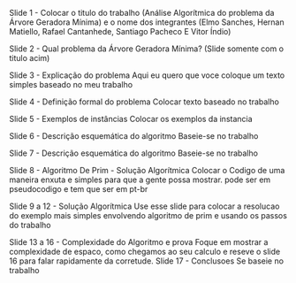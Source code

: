 Slide 1 - Colocar o titulo do trabalho (Análise Algorítmica do problema da Árvore Geradora Mínima) e o nome dos integrantes (Elmo Sanches, Hernan Matiello, Rafael Cantanhede, Santiago Pacheco E Vitor Índio)

Slide 2 - Qual problema da Árvore Geradora Mínima?
(Slide somente com o titulo acim)

Slide 3 - Explicação do problema
Aqui eu quero que voce coloque um texto simples baseado no meu trabalho

Slide 4 - Definição formal do problema
Colocar texto baseado no trabalho

Slide 5 - Exemplos de instâncias
 Colocar os exemplos da instancia

Slide 6 - Descrição esquemática do algoritmo
Baseie-se no trabalho

Slide 7 - Descrição esquemática do algoritmo
Baseie-se no trabalho

Slide 8 - Algoritmo De Prim - Solução Algorítmica
Colocar o Codigo de uma maneira enxuta e simples para que a gente possa mostrar. pode ser em pseudocodigo e tem que ser em pt-br

Slide 9 a 12 - Solução Algorítmica
Use esse slide para colocar a resolucao do exemplo mais simples envolvendo algoritmo de prim e usando os passos do trabalho

Slide 13 a 16 - Complexidade do Algoritmo e prova
Foque em mostrar a complexidade de espaco, como chegamos ao seu calculo e reseve o slide 16 para falar rapidamente da corretude.
Slide 17 - Conclusoes
Se baseie no trabalho




